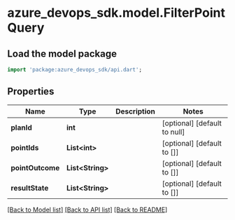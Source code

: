 # azure_devops_sdk.model.FilterPointQuery

## Load the model package
```dart
import 'package:azure_devops_sdk/api.dart';
```

## Properties
Name | Type | Description | Notes
------------ | ------------- | ------------- | -------------
**planId** | **int** |  | [optional] [default to null]
**pointIds** | **List&lt;int&gt;** |  | [optional] [default to []]
**pointOutcome** | **List&lt;String&gt;** |  | [optional] [default to []]
**resultState** | **List&lt;String&gt;** |  | [optional] [default to []]

[[Back to Model list]](../README.md#documentation-for-models) [[Back to API list]](../README.md#documentation-for-api-endpoints) [[Back to README]](../README.md)


